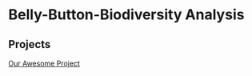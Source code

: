 # Belly-Button-Biodiversity Analysis

## Projects

[Our Awesome Project](https://github.com/Coder11112014/Plot.ly-challange)

